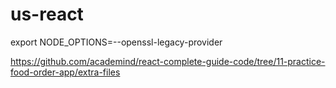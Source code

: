 # us-react
export NODE_OPTIONS=--openssl-legacy-provider

https://github.com/academind/react-complete-guide-code/tree/11-practice-food-order-app/extra-files